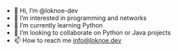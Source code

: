 - 👋 Hi, I’m @loknoe-dev
- 👀 I’m interested in programming and networks
- 🌱 I’m currently learning Python
- 💞️ I’m looking to collaborate on Python or Java projects
- 📫 How to reach me info@loknoe.dev

<!---
loknoe-dev/loknoe-dev is a ✨ special ✨ repository because its `README.md` (this file) appears on your GitHub profile.
You can click the Preview link to take a look at your changes.
--->

